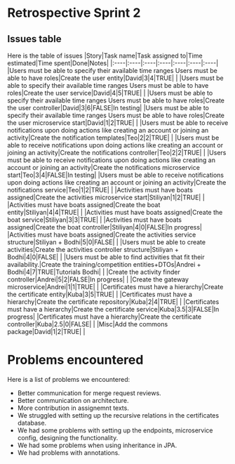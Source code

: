 # Retrospective Sprint 2

## Issues table
Here is the table of issues
|Story|Task name|Task assigned to|Time estimated|Time spent|Done|Notes|
|:----|:----|:----|:----|:----|:----|:----|
|Users must be able to specify their available time ranges Users must be able to have roles|Create the user entity|David|3|4|TRUE| |
|Users must be able to specify their available time ranges Users must be able to have roles|Create the user service|David|4|5|TRUE| |
|Users must be able to specify their available time ranges Users must be able to have roles|Create the user controller|David|3|6|FALSE|In testing|
|Users must be able to specify their available time ranges Users must be able to have roles|Create the user microservice start|David|1|2|TRUE| |
|Users must be able to receive notifications upon doing actions like creating an account or joining an activity|Create the notification templates|Teo|2|2|TRUE| |
|Users must be able to receive notifications upon doing actions like creating an account or joining an activity|Create the notifications controller|Teo|2|2|TRUE| |
|Users must be able to receive notifications upon doing actions like creating an account or joining an activity|Create the notifications microservice start|Teo|3|4|FALSE|In testing|
|Users must be able to receive notifications upon doing actions like creating an account or joining an activity|Create the notifications service|Teo|1|2|TRUE| |
|Activities must have boats assigned|Create the activities microservice start|Stiliyan|1|2|TRUE| |
|Activities must have boats assigned|Create the boat entity|Stiliyan|4|4|TRUE| |
|Activities must have boats assigned|Create the boat service|Stiliyan|3|3|TRUE| |
|Activities must have boats assigned|Create the boat controller|Stiliyan|4|0|FALSE|In progress|
|Activities must have boats assigned|Create the activities service structure|Stiliyan + Bodhi|5|0|FALSE| |
|Users must be able to create activities|Create the activities controller structure|Stiliyan + Bodhi|4|0|FALSE| |
|Users must be able to find activities that fit their availability.|Create the training/competition entities+DTOs|Andrei + Bodhi|4|7|TRUE|Tutorials Bodhi|
| |Create the activity finder controller|Andrei|5|2|FALSE|In progress|
| |Create the gateway microservice|Andrei|1|1|TRUE| |
|Certificates must have a hierarchy|Create the certificate entity|Kuba|3|5|TRUE| |
|Certificates must have a hierarchy|Create the certificate repository|Kuba|2|4|TRUE| |
|Certificates must have a hierarchy|Create the certificate service|Kuba|3.5|3|FALSE|In progress|
|Certificates must have a hierarchy|Create the certificate controller|Kuba|2.5|0|FALSE| |
|Misc|Add the commons package|David|1|2|TRUE| |

# Problems encountered

Here is a list of problems we encountered:

- Better communication for merge request reviews.
- Better communication on architecture.
- More contribution in assignemnt texts.
- We struggled with setting up the recursive relations in the certificates database.
- We had some problems with setting up the endpoints, microservice config, designing the functionality.
- We had some problems when using inheritance in JPA.
- We had problems with annotations.